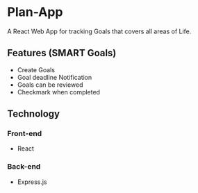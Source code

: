 # Plan-App

A React Web App for tracking Goals that covers all areas of Life.

## Features (SMART Goals)
- Create Goals
- Goal deadline Notification
- Goals can be reviewed
- Checkmark when completed

## Technology
### Front-end
- React

### Back-end
- Express.js


